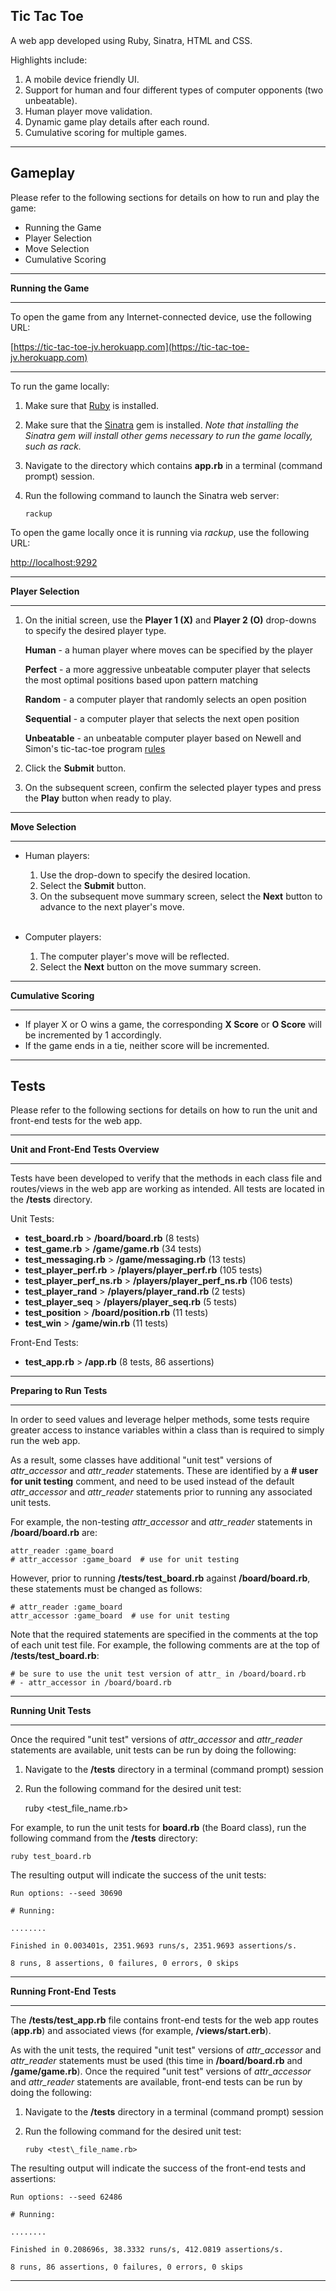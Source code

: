 ## Tic Tac Toe ##

A web app developed using Ruby, Sinatra, HTML and CSS.

Highlights include:

1. A mobile device friendly UI.
2. Support for human and four different types of computer opponents (two unbeatable).
3. Human player move validation.
4. Dynamic game play details after each round.
5. Cumulative scoring for multiple games.

----------

## Gameplay ##

Please refer to the following sections for details on how to run and play the game:

- Running the Game
- Player Selection
- Move Selection
- Cumulative Scoring

----------

**Running the Game**

----------

To open the game from any Internet-connected device, use the following URL:

[https://tic-tac-toe-jv.herokuapp.com](https://tic-tac-toe-jv.herokuapp.com)

----------

To run the game locally:

1. Make sure that [Ruby](https://www.ruby-lang.org/en/documentation/installation/) is installed.
2. Make sure that the [Sinatra](https://github.com/sinatra/sinatra) gem is installed.  *Note that installing the Sinatra gem will install other gems necessary to run the game locally, such as rack.*
3. Navigate to the directory which contains **app.rb** in a terminal (command prompt) session.
4. Run the following command to launch the Sinatra web server:

	`rackup`

To open the game locally once it is running via *rackup*, use the following URL:

[http://localhost:9292](http://localhost:9292/)

----------

**Player Selection**

----------

1. On the initial screen, use the **Player 1 (X)** and **Player 2 (O)** drop-downs to specify the desired player type.

	**Human** - a human player where moves can be specified by the player

	**Perfect** - a more aggressive unbeatable computer player that selects the most optimal positions based upon pattern matching

	**Random** - a computer player that randomly selects an open position

	**Sequential** - a computer player that selects the next open position

	**Unbeatable** - an unbeatable computer player based on Newell and Simon's tic-tac-toe program [rules](https://en.wikipedia.org/wiki/Tic-tac-toe#Strategy)

2. Click the **Submit** button.
3. On the subsequent screen, confirm the selected player types and press the **Play** button when ready to play.

----------

**Move Selection**

----------

- Human players:

	1. Use the drop-down to specify the desired location.
	2. Select the **Submit** button.
	3. On the subsequent move summary screen, select the **Next** button to advance to the next player's move.<br><br>

- Computer players:

	1. The computer player's move will be reflected.
	2. Select the **Next** button on the move summary screen.

----------

**Cumulative Scoring**

----------

- If player X or O wins a game, the corresponding **X Score** or **O Score** will be incremented by 1 accordingly.
- If the game ends in a tie, neither score will be incremented.

----------

## Tests ##

Please refer to the following sections for details on how to run the unit and front-end tests for the web app.

----------

**Unit and Front-End Tests Overview**

----------

Tests have been developed to verify that the methods in each class file and routes/views in the web app are working as intended.  All tests are located in the **/tests** directory.

Unit Tests:

- **test_board.rb** > **/board/board.rb** (8 tests)
- **test_game.rb** > **/game/game.rb** (34 tests)
- **test_messaging.rb** > **/game/messaging.rb** (13 tests)
- **test\_player_perf.rb** > **/players/player\_perf.rb** (105 tests)
- **test\_player\_perf_ns.rb** > **/players/player\_perf\_ns.rb** (106 tests)
- **test\_player_rand** > **/players/player\_rand.rb** (2 tests)
- **test\_player_seq** > **/players/player\_seq.rb** (5 tests)
- **test_position** > **/board/position.rb** (11 tests)
- **test_win** > **/game/win.rb** (11 tests)

Front-End Tests:

- **test_app.rb** > **/app.rb** (8 tests, 86 assertions)

----------

**Preparing to Run Tests**

----------
In order to seed values and leverage helper methods, some tests require greater access to instance variables within a class than is required to simply run the web app.

As a result, some classes have additional "unit test" versions of *attr\_accessor* and *attr\_reader* statements.  These  are identified by a **# user for unit testing** comment, and need to be used instead of  the default *attr\_accessor* and *attr\_reader* statements prior to running any associated unit tests.

For example, the non-testing *attr\_accessor* and *attr\_reader* statements in **/board/board.rb** are:

	attr_reader :game_board
	# attr_accessor :game_board  # use for unit testing

However, prior to running **/tests/test_board.rb** against **/board/board.rb**, these statements must be changed as follows:

	# attr_reader :game_board
	attr_accessor :game_board  # use for unit testing

Note that the required statements are specified in the comments at the top of each unit test file.  For example, the following comments are at the top of **/tests/test\_board.rb**:

    # be sure to use the unit test version of attr_ in /board/board.rb
    # - attr_accessor in /board/board.rb

----------

**Running Unit Tests**

----------

Once the required "unit test" versions of *attr\_accessor* and *attr\_reader* statements are available, unit tests can be run by doing the following:

1. Navigate to the **/tests** directory in a terminal (command prompt) session
2. Run the following command for the desired unit test:

	ruby <test\_file_name.rb>

For example, to run the unit tests for **board.rb** (the Board class), run the following command from the **/tests** directory:

	ruby test_board.rb

The resulting output will indicate the success of the unit tests:

    Run options: --seed 30690
    
    # Running:
    
    ........

    Finished in 0.003401s, 2351.9693 runs/s, 2351.9693 assertions/s.

    8 runs, 8 assertions, 0 failures, 0 errors, 0 skips

----------

**Running Front-End Tests**

----------

The **/tests/test\_app.rb** file contains front-end tests for the web app routes (**app.rb**) and associated views (for example, **/views/start.erb**).

As with the unit tests, the required "unit test" versions of *attr\_accessor* and *attr\_reader* statements must be used (this time in **/board/board.rb** and **/game/game.rb**).  Once the required "unit test" versions of *attr\_accessor* and *attr\_reader* statements are available, front-end tests can be run by doing the following:

1. Navigate to the **/tests** directory in a terminal (command prompt) session
2. Run the following command for the desired unit test:

	`ruby <test\_file_name.rb>`

The resulting output will indicate the success of the front-end tests and assertions:

    Run options: --seed 62486
    
    # Running:
    
    ........
    
    Finished in 0.208696s, 38.3332 runs/s, 412.0819 assertions/s.
    
    8 runs, 86 assertions, 0 failures, 0 errors, 0 skips


----------
